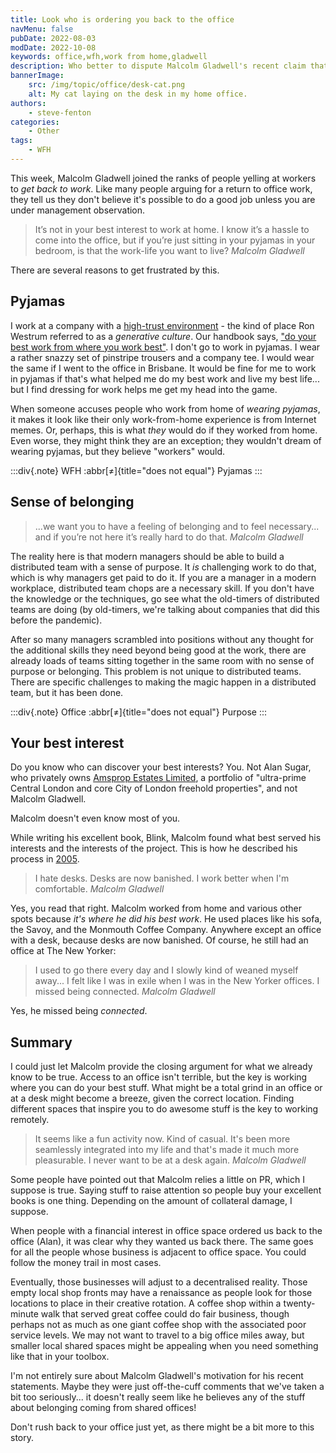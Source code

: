 ```yaml
---
title: Look who is ordering you back to the office
navMenu: false
pubDate: 2022-08-03
modDate: 2022-10-08
keywords: office,wfh,work from home,gladwell
description: Who better to dispute Malcolm Gladwell's recent claim that we need to go back to the office than Malcolm Gladwell himself. 
bannerImage:
    src: /img/topic/office/desk-cat.png
    alt: My cat laying on the desk in my home office.
authors:
    - steve-fenton
categories:
    - Other
tags:
    - WFH
---
```


This week, Malcolm Gladwell joined the ranks of people yelling at workers to *get back to work*. Like many people arguing for a return to office work, they tell us they don't believe it's possible to do a good job unless you are under management observation.

> It’s not in your best interest to work at home. I know it’s a hassle to come into the office, but if you’re just sitting in your pyjamas in your bedroom, is that the work-life you want to live? <cite>Malcolm Gladwell</cite>

There are several reasons to get frustrated by this.

## Pyjamas

I work at a company with a <a href="https://handbook.octopus.com/life-octopus/trust">high-trust environment</a> - the kind of place Ron Westrum referred to as a *generative culture*. Our handbook says, <a href="https://handbook.octopus.com/life-octopus/where-you-work">"do your best work from where you work best"</a>. I don't go to work in pyjamas. I wear a rather snazzy set of pinstripe trousers and a company tee. I would wear the same if I went to the office in Brisbane. It would be fine for me to work in pyjamas if that's what helped me do my best work and live my best life... but I find dressing for work helps me get my head into the game.

When someone accuses people who work from home of *wearing pyjamas*, it makes it look like their only work-from-home experience is from Internet memes. Or, perhaps, this is what *they* would do if they worked from home. Even worse, they might think they are an exception; they wouldn't dream of wearing pyjamas, but they believe "workers" would.

:::div{.note}
WFH :abbr[≠]{title="does not equal"} Pyjamas
:::

## Sense of belonging

> ...we want you to have a feeling of belonging and to feel necessary... and if you’re not here it’s really hard to do that. <cite>Malcolm Gladwell</cite>

The reality here is that modern managers should be able to build a distributed team with a sense of purpose. It *is* challenging work to do that, which is why managers get paid to do it. If you are a manager in a modern workplace, distributed team chops are a necessary skill. If you don't have the knowledge or the techniques, go see what the old-timers of distributed teams are doing (by old-timers, we're talking about companies that did this before the pandemic).

After so many managers scrambled into positions without any thought for the additional skills they need beyond being good at the work, there are already loads of teams sitting together in the same room with no sense of purpose or belonging. This problem is not unique to distributed teams. There are specific challenges to making the magic happen in a distributed team, but it has been done.

:::div{.note}
Office :abbr[≠]{title="does not equal"} Purpose
:::

## Your best interest

Do you know who can discover your best interests? You. Not Alan Sugar, who privately owns [Amsprop Estates Limited](https://www.amsprop.com/), a portfolio of "ultra-prime Central London and core City of London freehold properties", and not Malcolm Gladwell. 

Malcolm doesn't even know most of you.

While writing his excellent book, Blink, Malcolm found what best served his interests and the interests of the project. This is how he described his process in <a href="https://www.theguardian.com/money/2005/mar/05/workandcareers.politicsphilosophyandsociety">2005</a>.

> I hate desks. Desks are now banished. I work better when I'm comfortable. <cite>Malcolm Gladwell</cite>

Yes, you read that right. Malcolm worked from home and various other spots because *it's where he did his best work*. He used places like his sofa, the Savoy, and the Monmouth Coffee Company. Anywhere except an office with a desk, because desks are now banished. Of course, he still had an office at The New Yorker:

> I used to go there every day and I slowly kind of weaned myself away... I felt like I was in exile when I was in the New Yorker offices. I missed being connected. <cite>Malcolm Gladwell</cite>

Yes, he missed being *connected*.

## Summary

I could just let Malcolm provide the closing argument for what we already know to be true. Access to an office isn't terrible, but the key is working where you can do your best stuff. What might be a total grind in an office or at a desk might become a breeze, given the correct location. Finding different spaces that inspire you to do awesome stuff is the key to working remotely.

> It seems like a fun activity now. Kind of casual. It's been more seamlessly integrated into my life and that's made it much more pleasurable. I never want to be at a desk again. <cite>Malcolm Gladwell</cite>

Some people have pointed out that Malcolm relies a little on PR, which I suppose is true. Saying stuff to raise attention so people buy your excellent books is one thing. Depending on the amount of collateral damage, I suppose.

When people with a financial interest in office space ordered us back to the office (Alan), it was clear why they wanted us back there. The same goes for all the people whose business is adjacent to office space. You could follow the money trail in most cases.

Eventually, those businesses will adjust to a decentralised reality. Those empty local shop fronts may have a renaissance as people look for those locations to place in their creative rotation. A coffee shop within a twenty-minute walk that served great coffee could do fair business, though perhaps not as much as one giant coffee shop with the associated poor service levels. We may not want to travel to a big office miles away, but smaller local shared spaces might be appealing when you need something like that in your toolbox.

I'm not entirely sure about Malcolm Gladwell's motivation for his recent statements. Maybe they were just off-the-cuff comments that we've taken a bit too seriously... it doesn't really seem like he believes any of the stuff about belonging coming from shared offices!

Don't rush back to your office just yet, as there might be a bit more to this story.